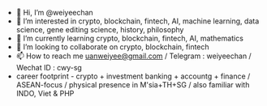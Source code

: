 - 👋 Hi, I’m @weiyeechan
- 👀 I’m interested in crypto, blockchain, fintech, AI, machine learning, data science, gene editing science, history, philosophy
- 🌱 I’m currently learning crypto, blockchain, fintech, AI, mathematics
- 💞️ I’m looking to collaborate on crypto, blockchain, fintech
- 📫 How to reach me uanweiyee@gmail.com / Telegram : weiyeechan / Wechat ID : cwy-sg
- career footprint - crypto + investment banking + accountg + finance / ASEAN-focus / physical presence in M'sia+TH+SG / also familiar with INDO, Viet & PHP

<!---
weiyeechan/weiyeechan is a ✨ special ✨ repository because its `README.md` (this file) appears on your GitHub profile.
You can click the Preview link to take a look at your changes.
--->
